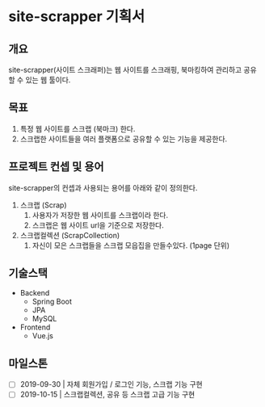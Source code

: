 # site-scrapper 기획서

## 개요
site-scrapper(사이트 스크래퍼)는 웹 사이트를 스크래핑, 북마킹하여 관리하고 공유할 수 있는 웹 툴이다.

## 목표
1. 특정 웹 사이트를 스크랩 (북마크) 한다.
2. 스크랩한 사이트들을 여러 플랫폼으로 공유할 수 있는 기능을 제공한다.

## 프로젝트 컨셉 및 용어
site-scrapper의 컨셉과 사용되는 용어를 아래와 같이 정의한다.

1. 스크랩 (Scrap)
    1. 사용자가 저장한 웹 사이트를 스크랩이라 한다.
    2. 스크랩은 웹 사이트 url을 기준으로 저장한다.
2. 스크랩컬렉션 (ScrapCollection)
    1. 자신이 모은 스크랩들을 스크랩 모읍집을 만들수있다. (1page 단위)

## 기술스택
- Backend
    - Spring Boot
    - JPA
    - MySQL
- Frontend
    - Vue.js

## 마일스톤
- [ ] 2019-09-30 | 자체 회원가입 / 로그인 기능, 스크랩 기능 구현
- [ ] 2019-10-15 | 스크랩컬렉션, 공유 등 스크랩 고급 기능 구현